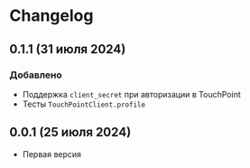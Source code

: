 # Changelog


## 0.1.1 (31 июля 2024)
### Добавлено
- Поддержка `client_secret` при авторизации в TouchPoint
- Тесты `TouchPointClient.profile`

## 0.0.1 (25 июля 2024)
- Первая версия
